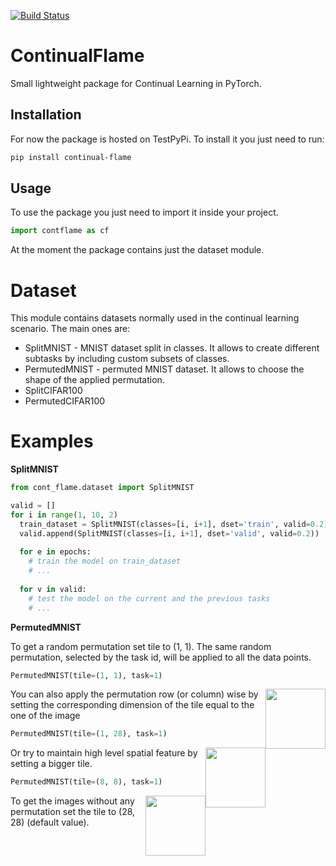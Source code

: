 [![Build Status](https://travis-ci.com/andrew-r96/ContinualFlame.svg?branch=main)](https://travis-ci.com/andrew-r96/ContinualFlame)
# ContinualFlame
Small lightweight package for Continual Learning in PyTorch.
## Installation
For now the package is hosted on TestPyPi. To install it you just need to run:
```bash
pip install continual-flame
```
## Usage
To use the package you just need to import it inside your project.
```python
import contflame as cf
```
At the moment the package contains just the dataset module.
# Dataset
This module contains datasets normally used in the continual learning scenario. The main ones are:
- SplitMNIST - MNIST dataset split in classes. It allows to create different subtasks by including custom subsets of classes.
- PermutedMNIST - permuted MNIST dataset. It allows to choose the shape of the applied permutation.
- SplitCIFAR100
- PermutedCIFAR100
# Examples
**SplitMNIST**
```python
from cont_flame.dataset import SplitMNIST

valid = []
for i in range(1, 10, 2)
  train_dataset = SplitMNIST(classes=[i, i+1], dset='train', valid=0.2)
  valid.append(SplitMNIST(classes=[i, i+1], dset='valid', valid=0.2))
  
  for e in epochs:
    # train the model on train_dataset
    # ...
    
  for v in valid:
    # test the model on the current and the previous tasks
    # ...
```
**PermutedMNIST**

To get a random permutation set tile to (1, 1). The same random permutation, selected by the task id, will be applied to all the data points.

```python
PermutedMNIST(tile=(1, 1), task=1)
```
<img style="float: right;" src="https://user-images.githubusercontent.com/47559809/96425928-da7d2f00-11fc-11eb-95d9-8035dde0e333.png" width="96">
You can also apply the permutation row (or column) wise by setting the corresponding dimension of the tile equal to the one of the image

```python
PermutedMNIST(tile=(1, 28), task=1)
```
<img style="float: right;" src="https://user-images.githubusercontent.com/47559809/96428444-0e0d8880-1200-11eb-814b-376496129f63.png" width="96">
Or try to maintain high level spatial feature by setting a bigger tile.

```python
PermutedMNIST(tile=(8, 8), task=1)
```
<img style="float: right;" src="https://user-images.githubusercontent.com/47559809/96429174-ef5bc180-1200-11eb-81bf-3bbb1dd6a515.png" width="96">

To get the images without any permutation set the tile to (28, 28) (default value).
